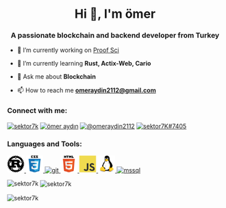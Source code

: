 <h1 align="center">Hi 👋, I'm ömer</h1>
<h3 align="center">A passionate blockchain and backend developer from Turkey</h3>

- 🔭 I’m currently working on [Proof Sci](https://github.com/sektor7k/ProofSci-Main)

- 🌱 I’m currently learning **Rust, Actix-Web, Cario**

- 💬 Ask me about **Blockchain**

- 📫 How to reach me **omeraydin2112@gmail.com**

<h3 align="left">Connect with me:</h3>
<p align="left">
<a href="https://twitter.com/sektor7k" target="blank"><img align="center" src="https://raw.githubusercontent.com/rahuldkjain/github-profile-readme-generator/master/src/images/icons/Social/twitter.svg" alt="sektor7k" height="30" width="40" /></a>
<a href="https://linkedin.com/in/ömer aydın" target="blank"><img align="center" src="https://raw.githubusercontent.com/rahuldkjain/github-profile-readme-generator/master/src/images/icons/Social/linked-in-alt.svg" alt="ömer aydın" height="30" width="40" /></a>
<a href="https://medium.com/@omeraydin2112" target="blank"><img align="center" src="https://raw.githubusercontent.com/rahuldkjain/github-profile-readme-generator/master/src/images/icons/Social/medium.svg" alt="@omeraydin2112" height="30" width="40" /></a>
<a href="https://discord.gg/sektor7K#7405" target="blank"><img align="center" src="https://raw.githubusercontent.com/rahuldkjain/github-profile-readme-generator/master/src/images/icons/Social/discord.svg" alt="sektor7K#7405" height="30" width="40" /></a>
</p>

<h3 align="left">Languages and Tools:</h3>
<p align="left">
<a href="https://www.rust-lang.org" target="_blank" rel="noreferrer"> <img src="https://raw.githubusercontent.com/devicons/devicon/master/icons/rust/rust-plain.svg" alt="rust" width="40" height="40"/> </a><a href="https://www.w3schools.com/css/" target="_blank" rel="noreferrer"> <img src="https://raw.githubusercontent.com/devicons/devicon/master/icons/css3/css3-original-wordmark.svg" alt="css3" width="40" height="40"/> </a> <a href="https://git-scm.com/" target="_blank" rel="noreferrer"> <img src="https://www.vectorlogo.zone/logos/git-scm/git-scm-icon.svg" alt="git" width="40" height="40"/> </a> <a href="https://www.w3.org/html/" target="_blank" rel="noreferrer"> <img src="https://raw.githubusercontent.com/devicons/devicon/master/icons/html5/html5-original-wordmark.svg" alt="html5" width="40" height="40"/> </a> <a href="https://developer.mozilla.org/en-US/docs/Web/JavaScript" target="_blank" rel="noreferrer"> <img src="https://raw.githubusercontent.com/devicons/devicon/master/icons/javascript/javascript-original.svg" alt="javascript" width="40" height="40"/> </a> <a href="https://www.linux.org/" target="_blank" rel="noreferrer"> <img src="https://raw.githubusercontent.com/devicons/devicon/master/icons/linux/linux-original.svg" alt="linux" width="40" height="40"/> </a> <a href="https://www.microsoft.com/en-us/sql-server" target="_blank" rel="noreferrer"> <img src="https://www.svgrepo.com/show/303229/microsoft-sql-server-logo.svg" alt="mssql" width="40" height="40"/> </a>  </p>

<p><img align="left" src="https://github-readme-stats.vercel.app/api/top-langs?username=sektor7k&show_icons=true&locale=en&layout=compact" alt="sektor7k" /></p>

<p>&nbsp;<img align="center" src="https://github-readme-stats.vercel.app/api?username=sektor7k&show_icons=true&locale=en" alt="sektor7k" /></p>

<p><img align="center" src="https://github-readme-streak-stats.herokuapp.com/?user=sektor7k&" alt="sektor7k" /></p>
